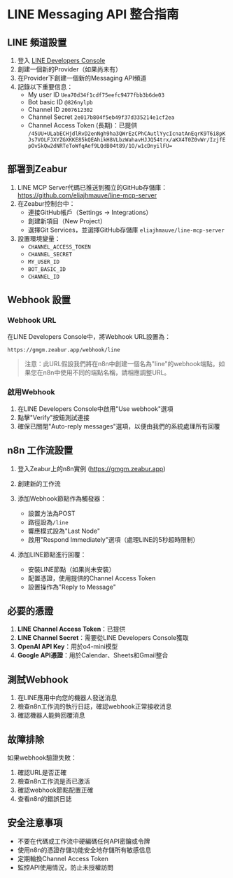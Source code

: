 # LINE Messaging API 整合指南

## LINE 頻道設置

1. 登入 [LINE Developers Console](https://developers.line.biz/console/)
2. 創建一個新的Provider（如果尚未有）
3. 在Provider下創建一個新的Messaging API頻道
4. 記錄以下重要信息：
   - My user ID `Uea70d34f1cdf75eefc9477fbb3b6de03`
   - Bot basic ID `@826nylpb`
   - Channel ID `2007612302`
   - Channel Secret `2e017b804f5eb49f37d335214e1cf2ea`
   - Channel Access Token (長期)：已提供 `/45UU+ULabECHjdlRvD2enNgh9ha3QWrEzCPhCAutlYycIcnatAnEqrK9T6i8pKJs7VOLFJXYZGXKKE85kQEAhikH8VLbzWahavHJJQ54trx/aKX4T0Z0vWr/IzjfEpOvSkQw2dNRTeToWfqAef9LQdB04t89/1O/w1cDnyilFU=`

## 部署到Zeabur

1. LINE MCP Server代碼已推送到獨立的GitHub存儲庫：https://github.com/eliajhmauve/line-mcp-server
2. 在Zeabur控制台中：
   - 連接GitHub帳戶（Settings → Integrations）
   - 創建新項目（New Project）
   - 選擇Git Services，並選擇GitHub存儲庫 `eliajhmauve/line-mcp-server`
3. 設置環境變量：
   - `CHANNEL_ACCESS_TOKEN`
   - `CHANNEL_SECRET`
   - `MY_USER_ID`
   - `BOT_BASIC_ID`
   - `CHANNEL_ID`

## Webhook 設置

### Webhook URL

在LINE Developers Console中，將Webhook URL設置為：

```
https://gmgm.zeabur.app/webhook/line
```

> 注意：此URL假設我們將在n8n中創建一個名為"line"的webhook端點。如果您在n8n中使用不同的端點名稱，請相應調整URL。

### 啟用Webhook

1. 在LINE Developers Console中啟用"Use webhook"選項
2. 點擊"Verify"按鈕測試連接
3. 確保已關閉"Auto-reply messages"選項，以便由我們的系統處理所有回覆

## n8n 工作流設置

1. 登入Zeabur上的n8n實例 (https://gmgm.zeabur.app)
2. 創建新的工作流
3. 添加Webhook節點作為觸發器：
   - 設置方法為POST
   - 路徑設為`/line`
   - 響應模式設為"Last Node"
   - 啟用"Respond Immediately"選項（處理LINE的5秒超時限制）

4. 添加LINE節點進行回覆：
   - 安裝LINE節點（如果尚未安裝）
   - 配置憑證，使用提供的Channel Access Token
   - 設置操作為"Reply to Message"

## 必要的憑證

1. **LINE Channel Access Token**：已提供
2. **LINE Channel Secret**：需要從LINE Developers Console獲取
3. **OpenAI API Key**：用於o4-mini模型
4. **Google API憑證**：用於Calendar、Sheets和Gmail整合

## 測試Webhook

1. 在LINE應用中向您的機器人發送消息
2. 檢查n8n工作流的執行日誌，確認webhook正常接收消息
3. 確認機器人能夠回覆消息

## 故障排除

如果webhook驗證失敗：
1. 確認URL是否正確
2. 檢查n8n工作流是否已激活
3. 確認webhook節點配置正確
4. 查看n8n的錯誤日誌

## 安全注意事項

- 不要在代碼或工作流中硬編碼任何API密鑰或令牌
- 使用n8n的憑證存儲功能安全地存儲所有敏感信息
- 定期輪換Channel Access Token
- 監控API使用情況，防止未授權訪問
